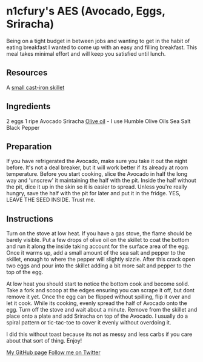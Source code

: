 n1cfury's AES (Avocado, Eggs, Sriracha)
=======================================

Being on a tight budget in between jobs and wanting to get in the habit
of eating breakfast I wanted to come up with an easy and filling
breakfast. This meal takes minimal effort and will keep you satisfied
until lunch.

Resources
---------

A [small cast-iron
skillet](https://www.amazon.com/Lodge-L3SK3-Skillet-Pre-Seasoned-6-5-inch/dp/B00063RWT8/ref=sr_1_1?ie=UTF8&qid=1487463235&sr=8-1&keywords=small+cast+iron+skillet)

Ingredients
-----------

2 eggs 1 ripe Avocado Sriracha [Olive
oil](http://www.humbleoliveoils.com/infused/garlic-olive-oil) - I use
Humble Olive Oils Sea Salt Black Pepper

Preparation
-----------

If you have refrigerated the Avocado, make sure you take it out the
night before. It's not a deal breaker, but it will work better if its
already at room temperature. Before you start cooking, slice the Avocado
in half the long way and 'unscrew' it maintaining the half with the pit.
Inside the half without the pit, dice it up in the skin so it is easier
to spread. Unless you're really hungry, save the half with the pit for
later and put it in the fridge. YES, LEAVE THE SEED INSIDE. Trust me.

Instructions
------------

Turn on the stove at low heat. If you have a gas stove, the flame should
be barely visible. Put a few drops of olive oil on the skillet to coat
the bottom and run it along the inside taking account for the surface
area of the egg. Once it warms up, add a small amount of the sea salt
and pepper to the skillet, enough to where the pepper will slightly
sizzle. After this crack open two eggs and pour into the skillet adding
a bit more salt and pepper to the top of the egg.

At low heat you should start to notice the bottom cook and become solid.
Take a fork and scoop at the edges ensuring you can scrape it off, but
dont remove it yet. Once the egg can be flipped without spilling, flip
it over and let it cook. While its cooking, evenly spread the half of
Avocado onto the egg. Turn off the stove and wait about a minute. Remove
from the skillet and place onto a plate and add Sriracha on top of the
Avocado. I usually do a spiral pattern or tic-tac-toe to cover it evenly
without overdoing it.

I did this without toast because its not as messy and less carbs if you
care about that sort of thing. Enjoy!

[My GitHub page](https://github.com/n1cfury) [Follow me on
Twitter](https://twitter.com/n1c_fury)
